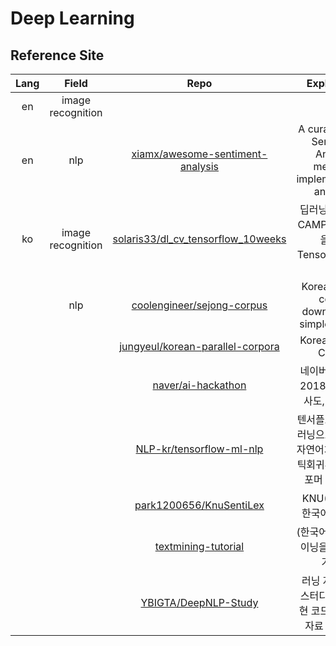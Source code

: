 # Deep Learning
## Reference Site
|Lang|Field|Repo|Explanation
|:--:|:--:|:--:|:--:|
|en|image recognition|||
|en|nlp|[xiamx/awesome-sentiment-analysis](https://github.com/xiamx/awesome-sentiment-analysis)| A curated list of Sentiment Analysis methods, implementations and misc|
|ko|image recognition|[solaris33/dl_cv_tensorflow_10weeks](https://github.com/solaris33/dl_cv_tensorflow_10weeks)|딥러닝-영상인식 CAMP 10주 과정을 위한 TensorFlow 코드들|
||nlp|[coolengineer/sejong-corpus](https://github.com/coolengineer/sejong-corpus)|Korean sejong corpus download and simple analysis|
|||[jungyeul/korean-parallel-corpora](https://github.com/jungyeul/korean-parallel-corpora)|Korean Parallel Corpus|
|||[naver/ai-hackathon](https://github.com/naver/ai-hackathon)|네이버 AI 해커톤 2018: 지식인 유사도, 영화 평점|
|||[NLP-kr/tensorflow-ml-nlp](https://github.com/NLP-kr/tensorflow-ml-nlp)|텐서플로우와 머신러닝으로 시작하는 자연어처리(로지스틱회귀부터 트랜스포머 챗봇까지)|
|||[park1200656/KnuSentiLex](https://github.com/park1200656/KnuSentiLex)|KNU(케이앤유) 한국어 감성사전|
|||[textmining-tutorial](https://github.com/lovit/textmining-tutorial)|(한국어) 텍스트 마이닝을 위한 공부거리들|
|||[YBIGTA/DeepNLP-Study](https://github.com/YBIGTA/DeepNLP-Study)|러닝 자연어처리 스터디의 논문 구현 코드 및 스터디 자료 모음 공간|
